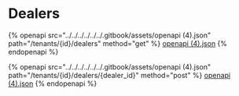 # Dealers

{% openapi src="../../../../../../.gitbook/assets/openapi (4).json" path="/tenants/{id}/dealers" method="get" %}
[openapi (4).json](<../../../../../../.gitbook/assets/openapi (4).json>)
{% endopenapi %}

{% openapi src="../../../../../../.gitbook/assets/openapi (4).json" path="/tenants/{id}/dealers/{dealer_id}" method="post" %}
[openapi (4).json](<../../../../../../.gitbook/assets/openapi (4).json>)
{% endopenapi %}
